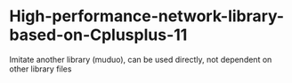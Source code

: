 # High-performance-network-library-based-on-Cplusplus-11
Imitate another library (muduo), can be used directly, not dependent on other library files
